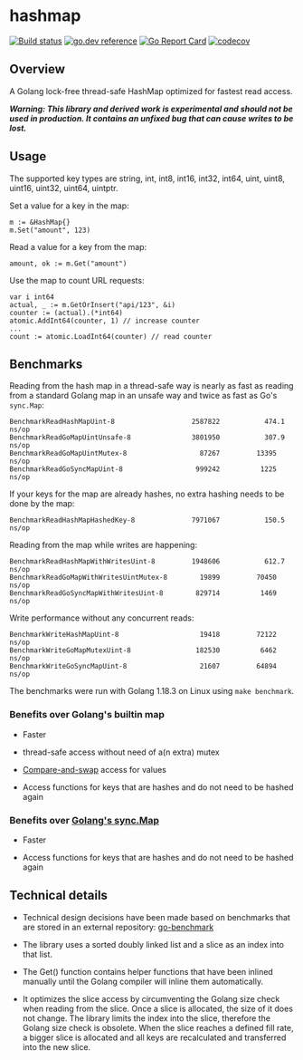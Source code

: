 # hashmap

[![Build status](https://github.com/cornelk/hashmap/actions/workflows/go.yaml/badge.svg?branch=main)](https://github.com/cornelk/hashmap/actions)
[![go.dev reference](https://img.shields.io/badge/go.dev-reference-007d9c?logo=go&logoColor=white&style=flat-square)](https://pkg.go.dev/github.com/cornelk/hashmap)
[![Go Report Card](https://goreportcard.com/badge/github.com/cornelk/hashmap)](https://goreportcard.com/report/github.com/cornelk/hashmap)
[![codecov](https://codecov.io/gh/cornelk/hashmap/branch/main/graph/badge.svg?token=NS5UY28V3A)](https://codecov.io/gh/cornelk/hashmap)

## Overview

A Golang lock-free thread-safe HashMap optimized for fastest read access.

***Warning: This library and derived work is experimental and should not be used in production. It contains an unfixed
bug that can cause writes to be lost.***

## Usage

The supported key types are string, int, int8, int16, int32, int64, uint, uint8, uint16, uint32, uint64, uintptr.

Set a value for a key in the map:

```
m := &HashMap{}
m.Set("amount", 123)
```

Read a value for a key from the map:
```
amount, ok := m.Get("amount")
```

Use the map to count URL requests:
```
var i int64
actual, _ := m.GetOrInsert("api/123", &i)
counter := (actual).(*int64)
atomic.AddInt64(counter, 1) // increase counter
...
count := atomic.LoadInt64(counter) // read counter
```

## Benchmarks

Reading from the hash map in a thread-safe way is nearly as fast as reading from a standard Golang map
in an unsafe way and twice as fast as Go's `sync.Map`:

```
BenchmarkReadHashMapUint-8                	 2587822	       474.1 ns/op
BenchmarkReadGoMapUintUnsafe-8            	 3801950	       307.9 ns/op
BenchmarkReadGoMapUintMutex-8             	   87267	     13395 ns/op
BenchmarkReadGoSyncMapUint-8              	  999242	      1225 ns/op
```

If your keys for the map are already hashes, no extra hashing needs to be done by the map:

```
BenchmarkReadHashMapHashedKey-8           	 7971067	       150.5 ns/op
```

Reading from the map while writes are happening:
```
BenchmarkReadHashMapWithWritesUint-8      	 1948606	       612.7 ns/op
BenchmarkReadGoMapWithWritesUintMutex-8   	   19899	     70450 ns/op
BenchmarkReadGoSyncMapWithWritesUint-8    	  829714	      1469 ns/op
```

Write performance without any concurrent reads:

```
BenchmarkWriteHashMapUint-8               	   19418	     72122 ns/op
BenchmarkWriteGoMapMutexUint-8            	  182530	      6462 ns/op
BenchmarkWriteGoSyncMapUint-8             	   21607	     64894 ns/op
```

The benchmarks were run with Golang 1.18.3 on Linux using `make benchmark`.

### Benefits over Golang's builtin map

* Faster

* thread-safe access without need of a(n extra) mutex

* [Compare-and-swap](https://en.wikipedia.org/wiki/Compare-and-swap) access for values

* Access functions for keys that are hashes and do not need to be hashed again

### Benefits over [Golang's sync.Map](https://golang.org/pkg/sync/#Map)

* Faster

* Access functions for keys that are hashes and do not need to be hashed again

## Technical details

* Technical design decisions have been made based on benchmarks that are stored in an external repository:
  [go-benchmark](https://github.com/cornelk/go-benchmark)

* The library uses a sorted doubly linked list and a slice as an index into that list.

* The Get() function contains helper functions that have been inlined manually until the Golang compiler will inline them automatically.

* It optimizes the slice access by circumventing the Golang size check when reading from the slice.
  Once a slice is allocated, the size of it does not change.
  The library limits the index into the slice, therefore the Golang size check is obsolete.
  When the slice reaches a defined fill rate, a bigger slice is allocated and all keys are recalculated and transferred into the new slice.
